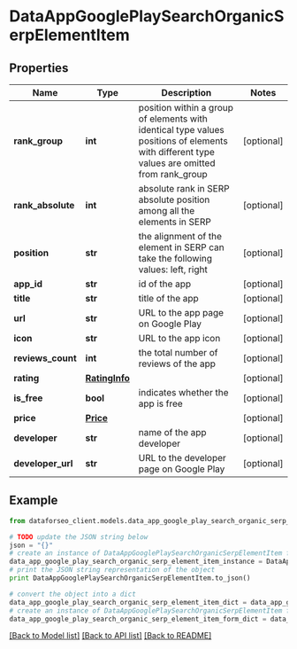 # DataAppGooglePlaySearchOrganicSerpElementItem


## Properties

Name | Type | Description | Notes
------------ | ------------- | ------------- | -------------
**rank_group** | **int** | position within a group of elements with identical type values positions of elements with different type values are omitted from rank_group | [optional] 
**rank_absolute** | **int** | absolute rank in SERP absolute position among all the elements in SERP | [optional] 
**position** | **str** | the alignment of the element in SERP can take the following values: left, right | [optional] 
**app_id** | **str** | id of the app | [optional] 
**title** | **str** | title of the app | [optional] 
**url** | **str** | URL to the app page on Google Play | [optional] 
**icon** | **str** | URL to the app icon | [optional] 
**reviews_count** | **int** | the total number of reviews of the app | [optional] 
**rating** | [**RatingInfo**](RatingInfo.md) |  | [optional] 
**is_free** | **bool** | indicates whether the app is free | [optional] 
**price** | [**Price**](Price.md) |  | [optional] 
**developer** | **str** | name of the app developer | [optional] 
**developer_url** | **str** | URL to the developer page on Google Play | [optional] 

## Example

```python
from dataforseo_client.models.data_app_google_play_search_organic_serp_element_item import DataAppGooglePlaySearchOrganicSerpElementItem

# TODO update the JSON string below
json = "{}"
# create an instance of DataAppGooglePlaySearchOrganicSerpElementItem from a JSON string
data_app_google_play_search_organic_serp_element_item_instance = DataAppGooglePlaySearchOrganicSerpElementItem.from_json(json)
# print the JSON string representation of the object
print DataAppGooglePlaySearchOrganicSerpElementItem.to_json()

# convert the object into a dict
data_app_google_play_search_organic_serp_element_item_dict = data_app_google_play_search_organic_serp_element_item_instance.to_dict()
# create an instance of DataAppGooglePlaySearchOrganicSerpElementItem from a dict
data_app_google_play_search_organic_serp_element_item_form_dict = data_app_google_play_search_organic_serp_element_item.from_dict(data_app_google_play_search_organic_serp_element_item_dict)
```
[[Back to Model list]](../README.md#documentation-for-models) [[Back to API list]](../README.md#documentation-for-api-endpoints) [[Back to README]](../README.md)


